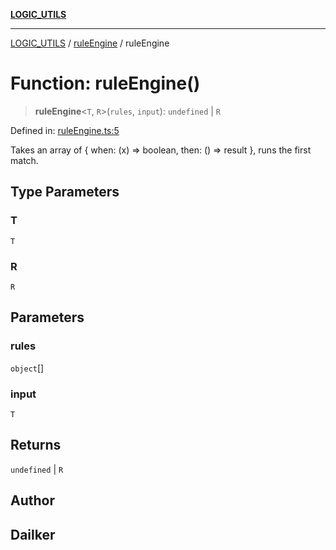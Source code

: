 [**LOGIC_UTILS**](../../README.md)

***

[LOGIC_UTILS](../../README.md) / [ruleEngine](../README.md) / ruleEngine

# Function: ruleEngine()

> **ruleEngine**\<`T`, `R`\>(`rules`, `input`): `undefined` \| `R`

Defined in: [ruleEngine.ts:5](https://github.com/dailker/everyutil/blob/2c6c8c707de5d4a5d228d272d2d21855929838e2/src/logic/ruleEngine.ts#L5)

Takes an array of { when: (x) => boolean, then: () => result }, runs the first match.

## Type Parameters

### T

`T`

### R

`R`

## Parameters

### rules

`object`[]

### input

`T`

## Returns

`undefined` \| `R`

## Author

## Dailker
